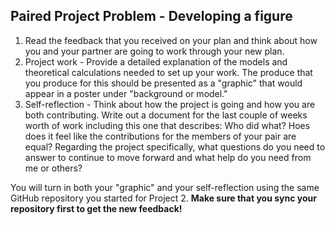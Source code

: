 ## Paired Project Problem - Developing a figure

1. Read the feedback that you received on your plan and think about how you and your partner are going to work through your new plan.
2. Project work - Provide a detailed explanation of the models and theoretical calculations needed to set up your work. The produce that you produce for this should be presented as a "graphic" that would appear in a poster under "background or model."
3. Self-reflection - Think about how the project is going and how you are both contributing. Write out a document for the last couple of weeks worth of work including this one that describes: Who did what? Hoes does it feel like the contributions for the members of your pair are equal? Regarding the project specifically, what questions do you need to answer to continue to move forward and what help do you need from me or others?

You will turn in both your "graphic" and your self-reflection using the same GitHub repository you started for Project 2. **Make sure that you sync your repository first to get the new feedback!**
